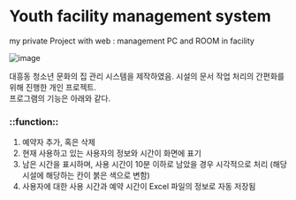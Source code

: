 # Youth facility management system
my private Project with web : management PC and ROOM in facility

![image](https://user-images.githubusercontent.com/44183221/86331072-89642200-bc83-11ea-9e9b-62a6809b89ca.png)

대흥동 청소년 문화의 집 관리 시스템을 제작하였음. 시설의 문서 작업 처리의 간편화를 위해 진행한 개인 프로젝트. <br/>프로그램의 기능은 아래와 같다.

<h3>::function::</h3>

1. 예약자 추가, 혹은 삭제 <br/>
2. 현재 사용하고 있는 사용자의 정보와 시간이 화면에 표기 <br/>
3. 남은 시간을 표시하며, 사용 시간이 10분 이하로 남았을 경우 시각적으로 처리 (해당 시설에 해당하는 칸이 붉은 색으로 변함) <br/>
4. 사용자에 대한 사용 시간과 예약 시간이 Excel 파일의 정보로 자동 저장됨 <br/>
 
